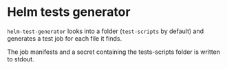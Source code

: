 # Helm tests generator

`helm-test-generator` looks into a folder (`test-scripts` by default) and generates a test job for each file it finds.

The job manifests and a secret containing the tests-scripts folder is written to stdout.

